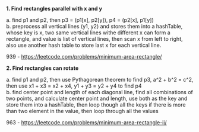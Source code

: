 **1. Find rectangles parallel with x and y**

a. find p1 and p2, then p3 = (p1[x], p2[y]), p4 = (p2[x], p1[y])  
b. preprocess all vertical lines (y1, y2) and stores them into a hashTable, whose key is x, two same vertical lines withe different x can form a rectangle, and value is list of vertical lines, then scan x from left to right, also use another hash table to store last x for each vertical line.

939 - https://leetcode.com/problems/minimum-area-rectangle/

**2. Find rectangles can rotate**

a. find p1 and p2, then use Pythagorean theorem to find p3, a^2 + b^2 = c^2, then use x1 + x3 = x2 + x4, y1 + y3 = y2 + y4 to find p4  
b. find center point and length of each diagonal line, find all combinations of two points, and calculate center point and length, use both as the key and store them into a hashTable, then loop though all the keys if there is more than two element in the value, then loop through all the values

963 - https://leetcode.com/problems/minimum-area-rectangle-ii/
